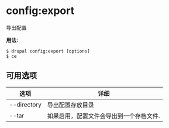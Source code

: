 # config:export
导出配置

**用法:**
```
$ drupal config:export [options]
$ ce  
```

## 可用选项
选项 | 详细
-------|-------------
--directory | 导出配置存放目录
--tar | 如果启用，配置文件会导出到一个存档文件.
